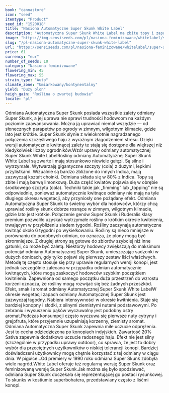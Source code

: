 ```yaml
---
book: "cannastore"
icon: "seed"
itemtype: "Product"
seed_id: "1520018"
title: "Nasiona Automatyczne Super Skunk White Label"
description: "Automatyczna Super Skunk White Label ma zbite topy i zapach skunky. Może być uprawiana w większości klimatów, indoor i outdoor. Kwitnie około 45–55 dni."
image: "https://img.sensiseeds.com/pl/nasiona-feminizowane/whitelabel/super-skunk-autoflowering-image.png"
slug: "/pl-nasiona-automatyczne-super-skunk-white-label"
url: "https://sensiseeds.com/pl/nasiona-feminizowane/whitelabel/super-skunk-autoflowering?a_aid=cannastore"
price: 61
currency: "eur"
number_of_seeds: 10
category: "Nasiona feminizowane"
flowering_min: 45
flowering_max: 55
strain_type: "Auto"
climate_zone: "Umiarkowany/kontynentalny"
yield: "Duży plon"
heigh_gain: "Roślina o zwartej budowie"
locale: "pl"
---
```

Odmiana Automatyczna Super Skunk posiada wszystkie zalety odmiany Super Skunk, a jej uprawa nie sprawi trudności hodowcom na każdym poziomie zaawansowania. Można ją uprawiać niemal wszędzie — od słonecznych parapetów po ogrody w zimnym, wilgotnym klimacie, gdzie lato jest krótkie. Super Skunk słynie z wielokrotnie nagradzanego połączenia szczęśliwego haju z wyraźnym złagodzeniem stresu. Dzięki wersji automatycznie kwitnącej zalety te stają się dostępne dla większej niż kiedykolwiek liczby ogrodników.Wzór uprawy odmiany automatycznej Super Skunk White LabelRośliny odmiany Automatycznej Super Skunk White Label są zwarte i mają stosunkowo niewiele gałęzi. Są silne i wytrzymałe. Wytwarzają gigantyczne szczyty (cola) z dużymi, lepkimi przylistkami. Wizualnie są bardzo zbliżone do innych Indica, mają zazwyczaj kształt choinki. Odmiana składa się w 80% z Indica. Topy są zbite i mają barwę limonkową. Duża część kwiatów pojawia się w obrębie środkowego szczytu (cola). Techniki takie jak „fimming” lub „topping” nie są odpowiednie, ponieważ automatycznie kwitnące odmiany nie mają na tyle długiego okresu wegetacji, aby przyniosły one pożądany efekt. Odmiana Automatyczna Super Skunk to świetny wybór dla hodowców, którzy chcą uprawiać rośliny skunk dobrze rosnące w zimnym, wilgotnym klimacie, gdzie lato jest krótkie. Połączenie genów Super Skunk i Ruderalis klasy premium pozwoliło uzyskać wytrzymałe rośliny o krótkim okresie kwitnienia, trwającym w przybliżeniu siedem tygodni. Rośliny zaczynają automatyczne kwitnąć około 6 tygodni po wykiełkowaniu. Rośliny są nieco mniejsze w porównaniu do podobnych odmian, co oznacza, że plony mogą być skromniejsze. Z drugiej strony są gotowe do zbiorów szybciej niż inne gatunki, co może być zaletą. Niektórzy hodowcy zwiększają do maksimum potencjał odmiany Automatycznej Super Skunk, umieszczając sadzonki w dużych donicach, gdy tylko pojawi się pierwszy zestaw liści właściwych. Metodę tę często stosuje się przy uprawie regularnych wersji konopi, jest jednak szczególnie zalecana w przypadku odmian automatycznie kwitnących, które mogą zaskoczyć hodowców szybkim początkiem kwitnienia. Zapewniona od samego początku duża przestrzeń do wzrostu korzeni oznacza, że rośliny mogą rozwijać się bez żadnych przeszkód. Efekt, smak i aromat odmiany Automatycznej Super Skunk White LabelW okresie wegetacji zapach odmiany Automatycznej Super Skunk jest zazwyczaj łagodny. Nabiera intensywności w okresie kwitnienia. Staje się bardziej konopny i słodki, z silnymi ziemistymi nutami podstawowymi. Po zebraniu i wysuszeniu pąków wyczuwalny jest podobny ostry aromat.Podczas konsumpcji często wyczuwa się pierwsze nuty cytryny i grejpfruta, które przyjemnie uzupełniają korzenny, ziemisty aromat. Odmiana Automatyczna Super Skunk zapewnia miłe uczucie odprężenia. Jest to cecha odziedziczona po konopiach indyjskich. Zawartość 20% Sativa zapewnia dodatkowo uczucie radosnego haju. Efekt nie jest silny (szczególnie w przypadku uprawy outdoor), co sprawia, że jest to dobry wybór dla przeciętnych użytkowników o niskiej tolerancji konopi. Bardziej doświadczeni użytkownicy mogą chętnie korzystać z tej odmiany w ciągu dnia. W pigułce…Od premiery w 1990 roku odmiana Super Skunk zdobyła wiele nagród.White Label oferuje też regularną wersję Super Skunk oraz feminizowaną wersję Super Skunk.Jak można się było spodziewać, odmiana Super Skunk doczekała się reprezentującej go postaci rysunkowej. To skunks w kostiumie superbohatera, przedstawiany często z liśćmi konopi.
